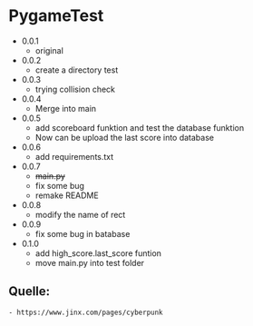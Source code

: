 # PygameTest
* 0.0.1
    - original
* 0.0.2
    - create a directory test
* 0.0.3
    - trying collision check
* 0.0.4
    - Merge into main
* 0.0.5
    - add scoreboard funktion and test the database funktion
    - Now can be upload the last score into database
* 0.0.6
    - add requirements.txt
* 0.0.7
    - ~~main.py~~
    - fix some bug
    - remake README
* 0.0.8
    - modify the name of rect
* 0.0.9
    - fix some bug in batabase
* 0.1.0
    - add high_score.last_score funtion
    - move main.py into test folder

## Quelle:
    - https://www.jinx.com/pages/cyberpunk
